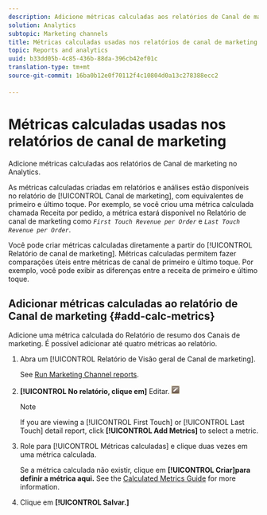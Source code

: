 ```yaml
---
description: Adicione métricas calculadas aos relatórios de Canal de marketing no Analytics.
solution: Analytics
subtopic: Marketing channels
title: Métricas calculadas usadas nos relatórios de canal de marketing
topic: Reports and analytics
uuid: b33dd05b-4c85-436b-88da-396cb42ef01c
translation-type: tm+mt
source-git-commit: 16ba0b12e0f70112f4c10804d0a13c278388ecc2

---
```



# Métricas calculadas usadas nos relatórios de canal de marketing

Adicione métricas calculadas aos relatórios de Canal de marketing no Analytics.

As métricas calculadas criadas em relatórios e análises estão disponíveis no relatório de [!UICONTROL Canal de marketing], com equivalentes de primeiro e último toque. Por exemplo, se você criou uma métrica calculada chamada Receita por pedido, a métrica estará disponível no Relatório de canal de marketing como *`First Touch Revenue per Order`* e *`Last Touch Revenue per Order`*.

Você pode criar métricas calculadas diretamente a partir do [!UICONTROL Relatório de canal de marketing]. Métricas calculadas permitem fazer comparações úteis entre métricas de canal de primeiro e último toque. Por exemplo, você pode exibir as diferenças entre a receita de primeiro e último toque.

## Adicionar métricas calculadas ao relatório de Canal de marketing {#add-calc-metrics}

Adicione uma métrica calculada do Relatório de resumo dos Canais de marketing. É possível adicionar até quatro métricas ao relatório.

1. Abra um [!UICONTROL Relatório de Visão geral de Canal de marketing].

   See [Run Marketing Channel reports](/help/components/c-marketing-channels/t-reports-sc.md).

1. **[!UICONTROL No relatório, clique em]** Editar. ![](assets/metric_edit_icon.png)

   >[!NOTE]
   >
   >If you are viewing a [!UICONTROL First Touch] or [!UICONTROL Last Touch] detail report, click **[!UICONTROL Add Metrics]** to select a metric.

1. Role para [!UICONTROL Métricas calculadas] e clique duas vezes em uma métrica calculada.

   Se a métrica calculada não existir, clique em **[!UICONTROL Criar]para definir a métrica aqui.** See the [Calculated Metrics Guide](https://marketing.adobe.com/resources/help/en_US/analytics/calcmetrics/) for more information.
1. Clique em **[!UICONTROL Salvar.]**
